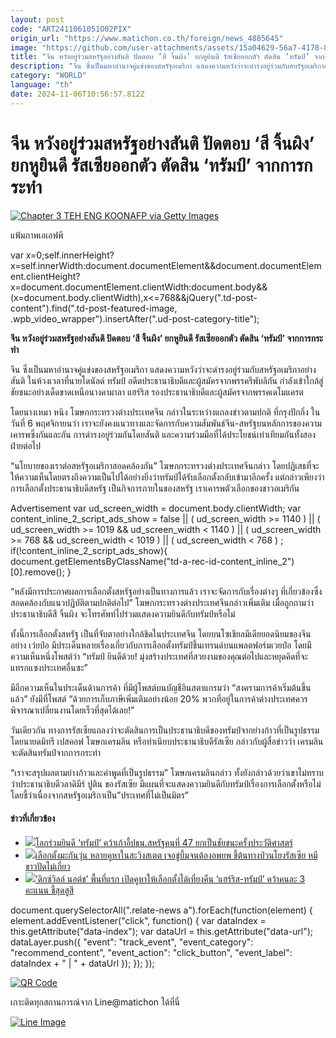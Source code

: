 ```yaml
---
layout: post
code: "ART2411061051O02PIX"
origin_url: "https://www.matichon.co.th/foreign/news_4885645"
image: "https://github.com/user-attachments/assets/15a04629-56a7-4178-809c-c371cf451172"
title: "จีน หวังอยู่ร่วมสหรัฐอย่างสันติ ปัดตอบ ‘สี จิ้นผิง’ ยกหูยินดี รัสเซียออกตัว ตัดสิน ‘ทรัมป์’ จากการกระทำ"
description: "จีน ซึ่งเป็นมหาอำนาจคู่แข่งของสหรัฐอเมริกา แสดงความหวังว่าจะดำรงอยู่ร่วมกับสหรัฐอเมริกาอย่างสันติ ในห้วงเวลาที่นายโดนัลด์ ทรัมป์ อดีตประธานาธิบดีและผู้สมัครจากพรรครีพับลิกัน กำลังเข้าใกล้สู่ชัยชนะอย่างเด็ดขาดเหนือนางคามาลา แฮร์ริส รองประธานาธิบดีและผู้สมัครจากพรรคเดโมแครต"
category: "WORLD"
language: "th"
date: 2024-11-06T10:56:57.812Z
---
```


# จีน หวังอยู่ร่วมสหรัฐอย่างสันติ ปัดตอบ ‘สี จิ้นผิง’ ยกหูยินดี รัสเซียออกตัว ตัดสิน ‘ทรัมป์’ จากการกระทำ

[![](https://www.matichon.co.th/wp-content/uploads/2024/11/Chapter-3-TEH-ENG-KOONAFP-via-Getty-Images.jpg "Chapter 3 TEH ENG KOONAFP via Getty Images")](https://www.matichon.co.th/wp-content/uploads/2024/11/Chapter-3-TEH-ENG-KOONAFP-via-Getty-Images.jpg)

แฟ้มภาพเอเอฟพี

var x=0;self.innerHeight?x=self.innerWidth:document.documentElement&&document.documentElement.clientHeight?x=document.documentElement.clientWidth:document.body&&(x=document.body.clientWidth),x<=768&&jQuery(".td-post-content").find(".td-post-featured-image, .wpb\_video\_wrapper").insertAfter(".ud-post-category-title");

**จีน หวังอยู่ร่วมสหรัฐอย่างสันติ ปัดตอบ ‘สี จิ้นผิง’ ยกหูยินดี รัสเซียออกตัว ตัดสิน ‘ทรัมป์’ จากการกระทำ**

จีน ซึ่งเป็นมหาอำนาจคู่แข่งของสหรัฐอเมริกา แสดงความหวังว่าจะดำรงอยู่ร่วมกับสหรัฐอเมริกาอย่างสันติ ในห้วงเวลาที่นายโดนัลด์ ทรัมป์ อดีตประธานาธิบดีและผู้สมัครจากพรรครีพับลิกัน กำลังเข้าใกล้สู่ชัยชนะอย่างเด็ดขาดเหนือนางคามาลา แฮร์ริส รองประธานาธิบดีและผู้สมัครจากพรรคเดโมแครต

โดยนางเหมา หนิง โฆษกกระทรวงต่างประเทศจีน กล่าวในระหว่างแถลงข่าวตามปกติ ที่กรุงปักกิ่ง ในวันที่ 6 พฤศจิกายนว่า เราจะยังคงแนวทางและจัดการกับความสัมพันธ์จีน-สหรัฐบนหลักการของความเคารพซึ่งกันและกัน การดำรงอยู่ร่วมกันโดยสันติ และความร่วมมือที่ได้ประโยชน์เท่าเทียมกันทั้งสองฝ่ายต่อไป

“นโยบายของเราต่อสหรัฐอเมริกาสอดคล้องกัน” โฆษกกระทรวงต่างประเทศจีนกล่าว โดยปฏิเสธที่จะให้ความเห็นโดยตรงถึงความเป็นไปได้อย่างยิ่งว่าทรัมป์ได้รับเลือกตั้งกลับเข้ามาอีกครั้ง แต่กล่าวเพียงว่า การเลือกตั้งประธานาธิบดีสหรัฐ เป็นกิจการภายในของสหรัฐ เราเคารพตัวเลือกของชาวอเมริกัน

Advertisement var ud\_screen\_width = document.body.clientWidth; var content\_inline\_2\_script\_ads\_show = false || ( ud\_screen\_width >= 1140 ) || ( ud\_screen\_width >= 1019 && ud\_screen\_width < 1140 ) || ( ud\_screen\_width >= 768 && ud\_screen\_width < 1019 ) || ( ud\_screen\_width < 768 ) ; if(!content\_inline\_2\_script\_ads\_show){ document.getElementsByClassName("td-a-rec-id-content\_inline\_2")\[0\].remove(); }

“หลังมีการประกาศผลการเลือกตั้งสหรัฐอย่างเป็นทางการแล้ว เราจะจัดการกับเรื่องต่างๆ ที่เกี่ยวข้องซึ่งสอดคล้องกับแนวปฏิบัติตามปกติต่อไป” โฆษกกระทรวงต่างประเทศจีนกล่าวเพิ่มเติม เมื่อถูกถามว่า ประธานาธิบดีสี จิ้นผิง จะโทรศัพท์ไปร่วมแสดงความยินดีกับทรัมป์หรือไม่

ทั้งนี้การเลือกตั้งสหรัฐ เป็นที่จับตาอย่างใกล้ชิดในประเทศจีน โดยบนโซเชียลมีเดียยอดนิยมของจีนอย่าง เว่ยป๋อ มีประเด็นหลายเรื่องเกี่ยวกับการเลือกตั้งทรัมป์ขึ้นเทรนด์บนแพลตฟอร์มเวยป๋อ โดยมีความเห็นหนึ่งโพสต์ว่า “ทรัมป์ ยินดีด้วย! มุ่งสร้างประเทศที่สวยงามของคุณต่อไปและหยุดคิดที่จะแทรกแซงประเทศอื่นซะ”

มีอีกความเห็นในประเด็นด้านการค้า ที่มีผู้โพสต์บนบัญชีอินสตาแกรมว่า “สงครามการค้าเริ่มต้นขึ้นแล้ว” ยังมีที่โพสต์ “ด้วยการเก็บภาษีเพิ่มเติมอย่างน้อย 20% พวกที่อยู่ในการค้าต่างประเทศควรพิจารณาเปลี่ยนงานโดยเร็วที่สุดได้เลย!”

วันเดียวกัน ทางการรัสเซียแถลงว่าจะตัดสินการเป็นประธานาธิบดีของทรัมป์จากย่างก้าวที่เป็นรูปธรรม โดยนายดมิทรี เปสคอฟ โฆษกเครมลิน หรือทำเนียบประธานาธิบดีรัสเซีย กล่าวกับผู้สื่อข่าวว่า เครมลินจะตัดสินทรัมป์จากการกระทำ

“เราจะสรุปผลตามย่างก้าวและคำพูดที่เป็นรูปธรรม” โฆษกเครมลินกล่าว ทั้งยังกล่าวด้วยว่าเขาไม่ทราบว่าประธานาธิบดีวลาดิมีร์ ปูติน ของรัสเซีย มีแผนที่จะแสดงความยินดีกับทรัมป์เรื่องการเลือกตั้งหรือไม่ โดยชี้ว่าเนื่องจากสหรัฐอเมริกาเป็น”ประเทศที่ไม่เป็นมิตร”

#### ข่าวที่เกี่ยวข้อง

*   [![](https://www.matichon.co.th/wp-content/uploads/2024/11/AFP__20241106__36LN9PM__v4__HighRes__TopshotUsVotePoliticsTrump.jpg)โลกร่วมยินดี ‘ทรัมป์’ คว้าเก้าอี้ปธน.สหรัฐคนที่ 47 ยกเป็นชัยชนะครั้งประวัติศาสตร์](https://www.matichon.co.th/foreign/news_4885360)
*   [![](https://www.matichon.co.th/wp-content/uploads/2024/11/AFP__20241106__36LM8JN__v1__HighRes__UsVotePoliticsElection.jpg)เลือกตั้งมะกันวุ่น หลายคูหาในสะวิงสเตต เจอขู่บึ้มจนต้องอพยพ ชี้ต้นทางป่วนโยงรัสเซีย หมีขาวปัดไม่เกี่ยว](https://www.matichon.co.th/foreign/news_4884271)
*   [![](https://www.matichon.co.th/wp-content/uploads/2024/11/AFP__20241105__36LL2HX__v1__HighRes__VotersInANewHampshireHamletCastTheFirstBallotsO.jpg)‘ดิกซ์วิลล์ นอต์ช’ พื้นที่แรก เปิดคูหาให้เลือกตั้งได้เที่ยงคืน ‘แฮร์ริส-ทรัมป์’ คว้าคนละ 3 คะแนน ชี้สุดสูสี](https://www.matichon.co.th/foreign/news_4883176)

document.querySelectorAll(".relate-news a").forEach(function(element) { element.addEventListener("click", function() { var dataIndex = this.getAttribute("data-index"); var dataUrl = this.getAttribute("data-url"); dataLayer.push({ "event": "track\_event", "event\_category": "recommend\_content", "event\_action": "click\_button", "event\_label": dataIndex + " | " + dataUrl }); }); });

[![QR Code](https://www.matichon.co.th/wp-content/uploads/2023/07/wob1371z.jpg)](https://lin.ee/ht0nDxX)

เกาะติดทุกสถานการณ์จาก Line@matichon ได้ที่นี่

[![Line Image](https://www.matichon.co.th/wp-content/uploads/2023/07/th.png)](https://lin.ee/ht0nDxX)